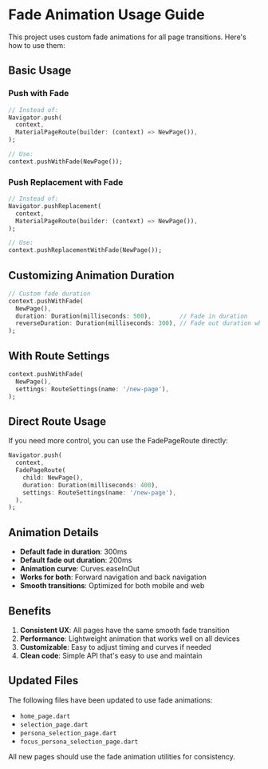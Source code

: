 # Fade Animation Usage Guide

This project uses custom fade animations for all page transitions. Here's how to use them:

## Basic Usage

### Push with Fade
```dart
// Instead of:
Navigator.push(
  context,
  MaterialPageRoute(builder: (context) => NewPage()),
);

// Use:
context.pushWithFade(NewPage());
```

### Push Replacement with Fade
```dart
// Instead of:
Navigator.pushReplacement(
  context,
  MaterialPageRoute(builder: (context) => NewPage()),
);

// Use:
context.pushReplacementWithFade(NewPage());
```

## Customizing Animation Duration

```dart
// Custom fade duration
context.pushWithFade(
  NewPage(),
  duration: Duration(milliseconds: 500),        // Fade in duration
  reverseDuration: Duration(milliseconds: 300), // Fade out duration when going back
);
```

## With Route Settings

```dart
context.pushWithFade(
  NewPage(),
  settings: RouteSettings(name: '/new-page'),
);
```

## Direct Route Usage

If you need more control, you can use the FadePageRoute directly:

```dart
Navigator.push(
  context,
  FadePageRoute(
    child: NewPage(),
    duration: Duration(milliseconds: 400),
    settings: RouteSettings(name: '/new-page'),
  ),
);
```

## Animation Details

- **Default fade in duration**: 300ms
- **Default fade out duration**: 200ms
- **Animation curve**: Curves.easeInOut
- **Works for both**: Forward navigation and back navigation
- **Smooth transitions**: Optimized for both mobile and web

## Benefits

1. **Consistent UX**: All pages have the same smooth fade transition
2. **Performance**: Lightweight animation that works well on all devices
3. **Customizable**: Easy to adjust timing and curves if needed
4. **Clean code**: Simple API that's easy to use and maintain

## Updated Files

The following files have been updated to use fade animations:
- `home_page.dart`
- `selection_page.dart`
- `persona_selection_page.dart`
- `focus_persona_selection_page.dart`

All new pages should use the fade animation utilities for consistency.